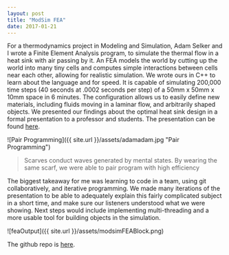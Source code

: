 ```yaml
---
layout: post
title: "ModSim FEA"
date: 2017-01-21
---
```


For a thermodynamics project in Modeling and Simulation, Adam Selker and I wrote a Finite Element Analysis program, to simulate the thermal flow in a heat sink with air passing by it. An FEA models the world by cutting up the world into many tiny cells and computes simple interactions between cells near each other, allowing for realistic simulation. We wrote ours in C++ to learn about the language and for speed. It is capable of simulating 200,000 time steps (40 seconds at .0002 seconds per step) of a 50mm x 50mm x 10mm space in 6 minutes. The configuration allows us to easily define new materials, including fluids moving in a laminar flow, and arbitrarily shaped objects. We presented our findings about the optimal heat sink design in a formal presentation to a professor and students. The presentation can be found [here](https://goo.gl/PJpgE8 "FEA Presentation").

![Pair Programming]({{ site.url }}/assets/adamadam.jpg "Pair Programming")

> Scarves conduct waves generated by mental states. By wearing the same scarf, we were able to pair program with high efficiency

The biggest takeaway for me was learning to code in a team, using git collaboratively, and iterative programming. We made many iterations of the presentation to be able to adequately explain this fairly complicated subject in a short time, and make sure our listeners understood what we were showing. Next steps would include implementing multi-threading and a more usable tool for building objects in the simulation.

![feaOutput]({{ site.url }}/assets/modsimFEABlock.png)

The github repo is [here](https://github.com/labseven/modsim-heatsink-fem/ "Heatsink FEM Github").
